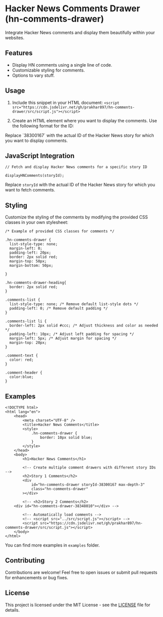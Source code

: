 # Hacker News Comments Drawer (hn-comments-drawer)

Integrate Hacker News comments and display them beautifully within your websites.

## Features

-   Display HN comments using a single line of code.
-   Customizable styling for comments.
-   Options to vary stuff.

## Usage

1. Include this snippet in your HTML document:
   `<script src="https://cdn.jsdelivr.net/gh/prakhar897/hn-comments-drawer/src/script.js"></script>`

2. Create an HTML element where you want to display the comments. Use the following format for the ID:
 <div
 id="hn-comments-drawer storyId-38300167 max-depth-3"
 class="hn-comments-drawer"> 
 </div>
 Replace `38300167` with the actual ID of the Hacker News story for which you want to display comments.

## JavaScript Integration

    // Fetch and display Hacker News comments for a specific story ID

    displayHNComments(storyId);

Replace `storyId` with the actual ID of the Hacker News story for which you want to fetch comments.

## Styling

Customize the styling of the comments by modifying the provided CSS classes in your own stylesheet:

    /* Example of provided CSS classes for comments */

    .hn-comments-drawer {
      list-style-type: none;
      margin-left: 0;
      padding-left: 20px;
      border: 2px solid red;
      margin-top: 50px;
      margin-bottom: 50px;

    }

    .hn-comments-drawer-heading{
      border: 2px solid red;
    }

    .comments-list {
      list-style-type: none; /* Remove default list-style dots */
      padding-left: 0; /* Remove default padding */
    }

    .comments-list li {
      border-left: 2px solid #ccc; /* Adjust thickness and color as needed */
      padding-left: 10px; /* Adjust left padding for spacing */
      margin-left: 5px; /* Adjust margin for spacing */
      margin-top: 20px;
    }

    .comment-text {
      color: red;
    }

    .comment-header {
      color:blue;
    }

## Examples

    <!DOCTYPE html>
    <html lang="en">
    	<head>
    		<meta charset="UTF-8" />
    		<title>Hacker News Comments</title>
    		<style>
    			.hn-comments-drawer {
    				border: 10px solid blue;
    			}
    		</style>
    	</head>
    	<body>
    		<h1>Hacker News Comments</h1>

    		<!-- Create multiple comment drawers with different story IDs -->
    		<h2>Story 1 Comments</h2>
    		<div
    			id="hn-comments-drawer storyId-38300167 max-depth-3"
    			class="hn-comments-drawer"
    		></div>

    		<!-- <h2>Story 2 Comments</h2>
    	<div id="hn-comments-drawer-38348010"></div> -->

    		<!-- Automatically load comments -->
    		<!-- <script src="../src/script.js"></script> -->
    		<script src="https://cdn.jsdelivr.net/gh/prakhar897/hn-comments-drawer/src/script.js"></script>
    	</body>
    </html>

You can find more examples in `examples` folder.

## Contributing

Contributions are welcome! Feel free to open issues or submit pull requests for enhancements or bug fixes.

## License

This project is licensed under the MIT License - see the [LICENSE](https://github.com/prakhar897/hn-comments-drawer/LICENSE) file for details.
